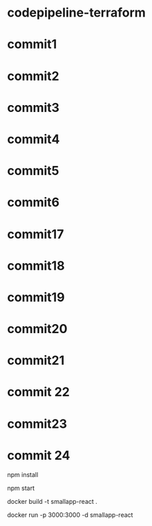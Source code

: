 # codepipeline-terraform
# commit1
# commit2
# commit3
# commit4
# commit5
# commit6
# commit17
# commit18
# commit19
# commit20 
# commit21 
# commit 22
# commit23
# commit 24


<!-- By default, npm install will install all modules listed as dependencies in package.json-->
<!-- Install the dependencies in the local node_modules folder -->
npm install

<!-- now start the app -->
npm start

<!-- Build docker Image -->
docker build -t  smallapp-react .

<!-- create the container -->
docker run -p 3000:3000 -d  smallapp-react   
 





